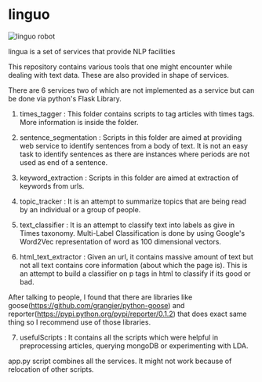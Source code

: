 linguo
======

![linguo robot](http://4.bp.blogspot.com/_W2b7qR0wkBs/SdPz9CyWMOI/AAAAAAAAANo/M0znxgvTURI/s320/linguo1.jpg)

lingua is a set of services that provide NLP facilities

This repository contains various tools that one might encounter while dealing with text data. These are also provided in shape of services.

There are 6 services two of which are not implemented as a service but can be done via python's Flask Library.

1. times_tagger : This folder contains scripts to tag articles with times tags. More information is inside the folder.

2. sentence_segmentation : Scripts in this folder are aimed at providing web service to identify sentences from a body of text. It is not an easy task to identify sentences as there are instances where periods are not used as end of a sentence.

3. keyword_extraction : Scripts in this folder are aimed at extraction of keywords from urls.

4. topic_tracker : It is an attempt to summarize topics that are being read by an individual or a group of people.
 
5. text_classifier : It is an attempt to classify text into labels as give in Times taxonomy. Multi-Label Classification is done by using Google's Word2Vec representation of word as 100 dimensional vectors.

6.  html_text_extractor : Given an url, it contains massive amount of text but not all text contains core information (about which the page is). This is an attempt to build a classifier on p tags in html to classify if its good or bad.

After talking to people, I found that there are libraries like goose(https://github.com/grangier/python-goose) and reporter(https://pypi.python.org/pypi/reporter/0.1.2) that does exact same thing so I recommend use of those libraries.

7. usefulScripts : It contains all the scripts which were helpful in preprocessing articles, querying mongoDB or experimenting with LDA. 

app.py script combines all the services. It might not work because of relocation of other scripts.